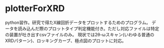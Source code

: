 # plotterForXRD
python習作。研究で得たX線回折データをプロットするためのプログラム。
データを読み込んだ際のプロットタイプ判定機能付き。ただし対応ファイルは特定の装置が吐き出すcsvファイルのみ。
現状では2θ-ωスキャン(いわゆる普通のXRDパターン)、ロッキングカーブ、極点図のプロットに対応。

